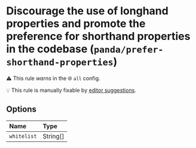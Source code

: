 # Discourage the use of longhand properties and promote the preference for shorthand properties in the codebase (`panda/prefer-shorthand-properties`)

⚠️ This rule _warns_ in the 🌐 `all` config.

💡 This rule is manually fixable by
[editor suggestions](https://eslint.org/docs/latest/use/core-concepts#rule-suggestions).

<!-- end auto-generated rule header -->

## Options

<!-- begin auto-generated rule options list -->

| Name        | Type     |
| :---------- | :------- |
| `whitelist` | String[] |

<!-- end auto-generated rule options list -->
